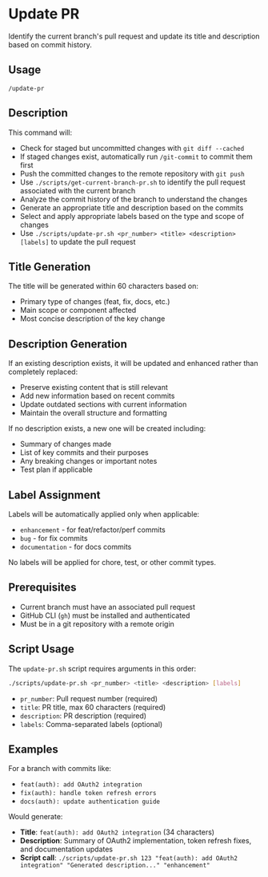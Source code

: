 # Update PR

Identify the current branch's pull request and update its title and description based on commit history.

## Usage

```
/update-pr
```

## Description

This command will:
- Check for staged but uncommitted changes with `git diff --cached`
- If staged changes exist, automatically run `/git-commit` to commit them first
- Push the committed changes to the remote repository with `git push`
- Use `./scripts/get-current-branch-pr.sh` to identify the pull request associated with the current branch
- Analyze the commit history of the branch to understand the changes
- Generate an appropriate title and description based on the commits
- Select and apply appropriate labels based on the type and scope of changes
- Use `./scripts/update-pr.sh <pr_number> <title> <description> [labels]` to update the pull request

## Title Generation

The title will be generated within 60 characters based on:
- Primary type of changes (feat, fix, docs, etc.)
- Main scope or component affected
- Most concise description of the key change

## Description Generation

If an existing description exists, it will be updated and enhanced rather than completely replaced:
- Preserve existing content that is still relevant
- Add new information based on recent commits
- Update outdated sections with current information
- Maintain the overall structure and formatting

If no description exists, a new one will be created including:
- Summary of changes made
- List of key commits and their purposes
- Any breaking changes or important notes
- Test plan if applicable

## Label Assignment

Labels will be automatically applied only when applicable:
- `enhancement` - for feat/refactor/perf commits
- `bug` - for fix commits  
- `documentation` - for docs commits

No labels will be applied for chore, test, or other commit types.

## Prerequisites

- Current branch must have an associated pull request
- GitHub CLI (`gh`) must be installed and authenticated
- Must be in a git repository with a remote origin

## Script Usage

The `update-pr.sh` script requires arguments in this order:
```bash
./scripts/update-pr.sh <pr_number> <title> <description> [labels]
```

- `pr_number`: Pull request number (required)
- `title`: PR title, max 60 characters (required)
- `description`: PR description (required)
- `labels`: Comma-separated labels (optional)

## Examples

For a branch with commits like:
- `feat(auth): add OAuth2 integration`
- `fix(auth): handle token refresh errors`
- `docs(auth): update authentication guide`

Would generate:
- **Title**: `feat(auth): add OAuth2 integration` (34 characters)
- **Description**: Summary of OAuth2 implementation, token refresh fixes, and documentation updates
- **Script call**: `./scripts/update-pr.sh 123 "feat(auth): add OAuth2 integration" "Generated description..." "enhancement"`
